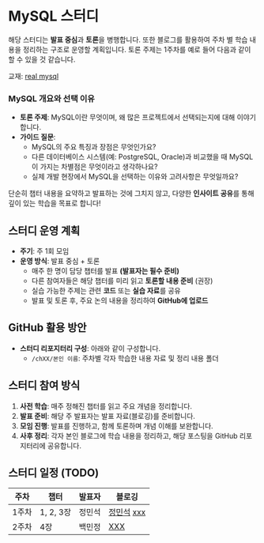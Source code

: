 # MySQL 스터디

해당 스터디는 **발표 중심**과 **토론**을 병행합니다. 또한 블로그를 활용하여 주차 별 학습 내용을 정리하는 구조로 운영할 계획입니다.
토론 주제는 1주차를 예로 들어 다음과 같이 할 수 있을 것 같습니다.

교재: [real mysql](https://product.kyobobook.co.kr/detail/S000001766482)

### MySQL 개요와 선택 이유
- **토론 주제**: MySQL이란 무엇이며, 왜 많은 프로젝트에서 선택되는지에 대해 이야기합니다.
- **가이드 질문**:
  - MySQL의 주요 특징과 장점은 무엇인가요?
  - 다른 데이터베이스 시스템(예: PostgreSQL, Oracle)과 비교했을 때 MySQL이 가지는 차별점은 무엇이라고 생각하나요?
  - 실제 개발 현장에서 MySQL을 선택하는 이유와 고려사항은 무엇일까요?

단순히 챕터 내용을 요약하고 발표하는 것에 그치지 않고, 다양한 **인사이트 공유**를 통해 깊이 있는 학습을 목표로 합니다!

## 스터디 운영 계획

- **주기**: 주 1회 모임
- **운영 방식**: 발표 중심 + 토론
  - 매주 한 명이 담당 챕터를 발표 **(발표자는 필수 준비)**
  - 다른 참여자들은 해당 챕터를 미리 읽고 **토론할 내용 준비** (권장)
  - 실습 가능한 주제는 관련 **코드** 또는 **실습 자료**를 공유
  - 발표 및 토론 후, 주요 논의 내용을 정리하여 **GitHub에 업로드**

## GitHub 활용 방안

- **스터디 리포지터리 구성**: 아래와 같이 구성합니다.
  - `/chXX/본인 이름`: 주차별 각자 학습한 내용 자료 및 정리 내용 폴더

## 스터디 참여 방식

1. **사전 학습**: 매주 정해진 챕터를 읽고 주요 개념을 정리합니다.
2. **발표 준비**: 해당 주 발표자는 발표 자료(블로깅)를 준비합니다.
3. **모임 진행**: 발표를 진행하고, 함께 토론하며 개념 이해를 보완합니다.
4. **사후 정리**: 각자 본인 블로그에 학습 내용을 정리하고, 해당 포스팅을 GitHub 리포지터리에 공유합니다.

## 스터디 일정 (TODO)

| 주차   | 챕터       | 발표자  | 블로깅 |
|--------|------------|---------|--------|
| 1주차  | 1, 2, 3장  | 정민석  | [정민석](https://minseok-study.tistory.com/entry/real-MySQL-1-2-3%EC%9E%A5) [xxx]() |
| 2주차  | 4장     | 백민정  | [XXX]() |

